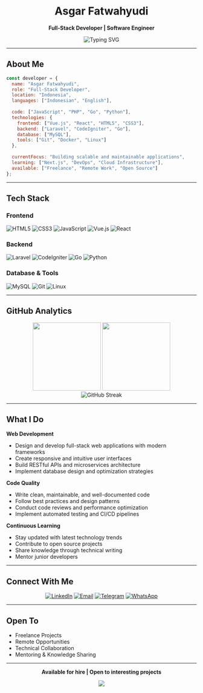 <div align="center">

# Asgar Fatwahyudi

**Full-Stack Developer | Software Engineer**

<img src="https://readme-typing-svg.demolab.com?font=Fira+Code&size=18&duration=3000&pause=1000&color=2E9EF7&center=true&vCenter=true&width=435&lines=Building+Scalable+Web+Applications;Crafting+Clean+%26+Efficient+Code;Open+to+Collaboration" alt="Typing SVG" />

</div>

---

## About Me

```javascript
const developer = {
  name: "Asgar Fatwahyudi",
  role: "Full-Stack Developer",
  location: "Indonesia",
  languages: ["Indonesian", "English"],
  
  code: ["JavaScript", "PHP", "Go", "Python"],
  technologies: {
    frontend: ["Vue.js", "React", "HTML5", "CSS3"],
    backend: ["Laravel", "CodeIgniter", "Go"],
    database: ["MySQL"],
    tools: ["Git", "Docker", "Linux"]
  },
  
  currentFocus: "Building scalable and maintainable applications",
  learning: ["Next.js", "DevOps", "Cloud Infrastructure"],
  available: ["Freelance", "Remote Work", "Open Source"]
};
```

---

## Tech Stack

### Frontend
![HTML5](https://img.shields.io/badge/HTML5-E34F26?style=flat-square&logo=html5&logoColor=white)
![CSS3](https://img.shields.io/badge/CSS3-1572B6?style=flat-square&logo=css3&logoColor=white)
![JavaScript](https://img.shields.io/badge/JavaScript-F7DF1E?style=flat-square&logo=javascript&logoColor=black)
![Vue.js](https://img.shields.io/badge/Vue.js-4FC08D?style=flat-square&logo=vue.js&logoColor=white)
![React](https://img.shields.io/badge/React-20232A?style=flat-square&logo=react&logoColor=61DAFB)

### Backend
![Laravel](https://img.shields.io/badge/Laravel-FF2D20?style=flat-square&logo=laravel&logoColor=white)
![CodeIgniter](https://img.shields.io/badge/CodeIgniter-EF4223?style=flat-square&logo=codeigniter&logoColor=white)
![Go](https://img.shields.io/badge/Go-00ADD8?style=flat-square&logo=go&logoColor=white)
![Python](https://img.shields.io/badge/Python-3776AB?style=flat-square&logo=python&logoColor=white)

### Database & Tools
![MySQL](https://img.shields.io/badge/MySQL-005C84?style=flat-square&logo=mysql&logoColor=white)
![Git](https://img.shields.io/badge/Git-F05032?style=flat-square&logo=git&logoColor=white)
![Linux](https://img.shields.io/badge/Linux-FCC624?style=flat-square&logo=linux&logoColor=black)

---

## GitHub Analytics

<div align="center">
  <img height="180em" src="https://github-readme-stats.vercel.app/api?username=Asgarnet11&show_icons=true&theme=github_dark&include_all_commits=true&count_private=true&hide_border=true&bg_color=0d1117&title_color=2E9EF7&icon_color=2E9EF7&text_color=c9d1d9"/>
  <img height="180em" src="https://github-readme-stats.vercel.app/api/top-langs/?username=Asgarnet11&layout=compact&theme=github_dark&hide_border=true&bg_color=0d1117&title_color=2E9EF7&text_color=c9d1d9"/>
</div>

<div align="center">
  <img src="https://github-readme-streak-stats.herokuapp.com/?user=Asgarnet11&theme=github-dark-blue&hide_border=true&background=0d1117&stroke=2E9EF7&ring=2E9EF7&fire=2E9EF7&currStreakLabel=2E9EF7" alt="GitHub Streak"/>
</div>

---

## What I Do

**Web Development**
- Design and develop full-stack web applications with modern frameworks
- Create responsive and intuitive user interfaces
- Build RESTful APIs and microservices architecture
- Implement database design and optimization strategies

**Code Quality**
- Write clean, maintainable, and well-documented code
- Follow best practices and design patterns
- Conduct code reviews and performance optimization
- Implement automated testing and CI/CD pipelines

**Continuous Learning**
- Stay updated with latest technology trends
- Contribute to open source projects
- Share knowledge through technical writing
- Mentor junior developers

---

## Connect With Me

<div align="center">

[![LinkedIn](https://img.shields.io/badge/LinkedIn-0077B5?style=flat-square&logo=linkedin&logoColor=white)](https://linkedin.com/in/muhasgarfatwahyudi)
[![Email](https://img.shields.io/badge/Email-D14836?style=flat-square&logo=gmail&logoColor=white)](mailto:afatwahyudi@gmail.com)
[![Telegram](https://img.shields.io/badge/Telegram-2CA5E0?style=flat-square&logo=telegram&logoColor=white)](https://t.me/@asgar_disiniii)
[![WhatsApp](https://img.shields.io/badge/WhatsApp-25D366?style=flat-square&logo=whatsapp&logoColor=white)](https://wa.me/6282293560277)

</div>

---

## Open To

- Freelance Projects
- Remote Opportunities
- Technical Collaboration
- Mentoring & Knowledge Sharing

---

<div align="center">

**Available for hire | Open to interesting projects**

<img src="https://komarev.com/ghpvc/?username=Asgarnet11&color=2E9EF7&style=flat-square&label=Profile+Views"/>

</div>

